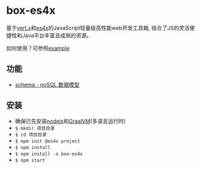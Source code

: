 # box-es4x
基于[vert.x](https://vertx.io)和[es4x](https://reactiverse.io/es4x/)的JavaScript轻量级高性能web开发工具箱, 结合了JS的灵活便捷性和Java平台丰富且成熟的资源。

如何使用？可参照[example](/example/)

## 功能

* [schema - noSQL 数据模型](/schema.js)

## 安装

* 确保已先安装[nodejs](https://nodejs.org/en/)和[GraalVM](https://www.graalvm.org/)(多语言运行时)
* `$ mkdir 项目目录`
* `$ cd 项目目录`
* `$ npm init @es4x project`
* `$ npm install`
* `$ npm install -s box-es4x`
* `$ npm start`
